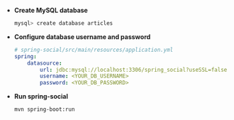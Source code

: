 + **Create MySQL database**

	```bash
	mysql> create database articles
	```

+ **Configure database username and password**

	```yml
	# spring-social/src/main/resources/application.yml
	spring:
	    datasource:
	        url: jdbc:mysql://localhost:3306/spring_social?useSSL=false
	        username: <YOUR_DB_USERNAME>
	        password: <YOUR_DB_PASSWORD>
	```
+ **Run spring-social**

	```bash
	mvn spring-boot:run
	```